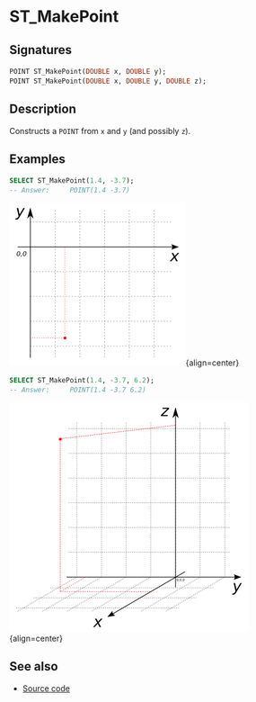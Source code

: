 # ST_MakePoint

## Signatures

```sql
POINT ST_MakePoint(DOUBLE x, DOUBLE y);
POINT ST_MakePoint(DOUBLE x, DOUBLE y, DOUBLE z);
```

## Description

Constructs a `POINT` from `x` and `y` (and possibly `z`).

## Examples

```sql
SELECT ST_MakePoint(1.4, -3.7);
-- Answer:     POINT(1.4 -3.7)
```

![](./ST_MakePoint_1.png){align=center}

```sql
SELECT ST_MakePoint(1.4, -3.7, 6.2);
-- Answer:     POINT(1.4 -3.7 6.2)
```

![](./ST_MakePoint_2.png){align=center}

## See also

* <a href="https://github.com/orbisgis/h2gis/blob/master/h2gis-functions/src/main/java/org/h2gis/functions/spatial/create/ST_MakePoint.java" target="_blank">Source code</a>
